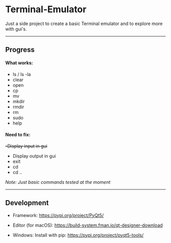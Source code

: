 # Terminal-Emulator

Just a side project to create a basic Terminal emulator and to explore more with gui's.

---
## Progress

#### What works:
- ls / ls -la
- clear
- open
- cp
- mv
- mkdir
- rmdir
- rm
- sudo
- help

#### Need to fix:
~~-Display input in gui~~
- Display output in gui
- exit
- cd
- cd ..

*Note: Just basic commands tested at the moment*

-----------------------------------------------------------
## Development

- Framework: https://pypi.org/project/PyQt5/

- Editor (for macOS): https://build-system.fman.io/qt-designer-download
- Windows: Install with pip: https://pypi.org/project/pyqt5-tools/
